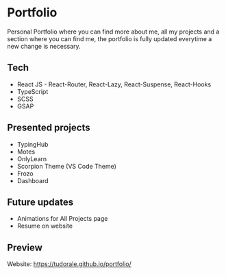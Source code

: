 # Portfolio

Personal Portfolio where you can find more about me, all my projects and a section where you can find me, the portfolio is fully updated everytime a new change is necessary.

## Tech
- React JS - React-Router, React-Lazy, React-Suspense, React-Hooks
- TypeScript
- SCSS
- GSAP

## Presented projects
- TypingHub
- Motes
- OnlyLearn
- Scorpion Theme (VS Code Theme)
- Frozo
- Dashboard

## Future updates
- Animations for All Projects page
- Resume on website

## Preview
Website: https://tudorale.github.io/portfolio/

